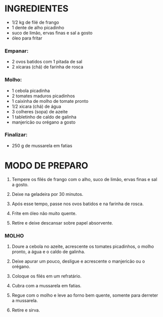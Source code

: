 # INGREDIENTES

- 1/2 kg de filé de frango
- 1 dente de alho picadinho
- suco de limão, ervas finas e sal a gosto
- óleo para fritar

### Empanar:
- 2 ovos batidos com 1 pitada de sal
- 2 xícaras (chá) de farinha de rosca

### Molho:
- 1 cebola picadinha
- 2 tomates maduros picadinhos
- 1 caixinha de molho de tomate pronto
- 1/2 xicara (chá) de água
- 3 colheres (sopa) de azeite
- 1 tabletinho de caldo de galinha
- manjericão ou orégano a gosto

### Finalizar:
- 250 g de mussarela em fatias

# MODO DE PREPARO

1. Tempere os filés de frango com o alho, suco de limão, ervas finas e sal a gosto.

2. Deixe na geladeira por 30 minutos.

3. Após esse tempo, passe nos ovos batidos e na farinha de rosca.

4. Frite em óleo não muito quente.

5. Retire e deixe descansar sobre papel absorvente.

### MOLHO

1. Doure a cebola no azeite, acrescente os tomates picadinhos, o molho pronto, a água e o caldo de galinha.

2. Deixe apurar um pouco, desligue e acrescente o manjericão ou o orégano.

3. Coloque os filés em um refratário.

4. Cubra com a mussarela em fatias.

5. Regue com o molho e leve ao forno bem quente, somente para derreter a mussarela.

6. Retire e sirva.
